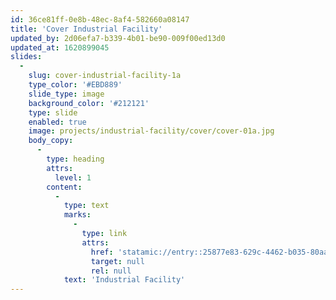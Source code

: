 ```yaml
---
id: 36ce81ff-0e8b-48ec-8af4-582660a08147
title: 'Cover Industrial Facility'
updated_by: 2d06efa7-b339-4b01-be90-009f00ed13d0
updated_at: 1620899045
slides:
  -
    slug: cover-industrial-facility-1a
    type_color: '#EBD889'
    slide_type: image
    background_color: '#212121'
    type: slide
    enabled: true
    image: projects/industrial-facility/cover/cover-01a.jpg
    body_copy:
      -
        type: heading
        attrs:
          level: 1
        content:
          -
            type: text
            marks:
              -
                type: link
                attrs:
                  href: 'statamic://entry::25877e83-629c-4462-b035-80aace36cb92'
                  target: null
                  rel: null
            text: 'Industrial Facility'
---
```

